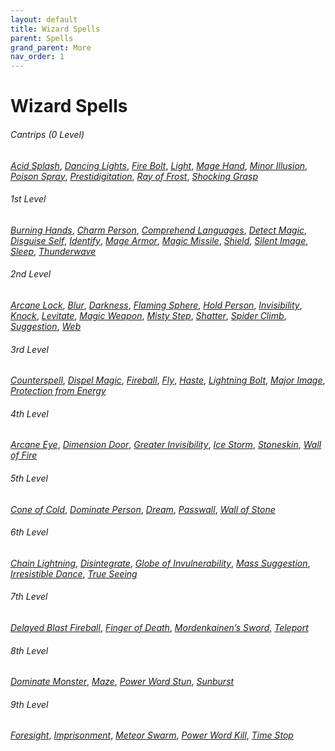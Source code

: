 ```yaml
---
layout: default
title: Wizard Spells
parent: Spells
grand_parent: More
nav_order: 1
---
```

# Wizard Spells

###### Cantrips (0 Level)
[*Acid Splash*](../../../srd_spells/acid_splash),
[*Dancing Lights*](../../../srd_spells/dancing_lights),
[*Fire Bolt*](../../../srd_spells/fire_bolt),
[*Light*](../../../srd_spells/light),
[*Mage Hand*](../../../srd_spells/mage_hand),
[*Minor Illusion*](../../../srd_spells/minor_illusion),
[*Poison Spray*](../../../srd_spells/poison_spray),
[*Prestidigitation*](../../../srd_spells/prestidigitation),
[*Ray of Frost*](../../../srd_spells/ray_of_frost),
[*Shocking Grasp*](../../../srd_spells/shocking_grasp)

###### 1st Level
[*Burning Hands*](../../../srd_spells/burning_hands),
[*Charm Person*](../../../srd_spells/charm_person),
[*Comprehend Languages*](../../../srd_spells/comprehend_languages),
[*Detect Magic*](../../../srd_spells/detect_magic),
[*Disguise Self*](../../../srd_spells/disguise_self),
[*Identify*](../../../srd_spells/identify),
[*Mage Armor*](../../../srd_spells/mage_armor),
[*Magic Missile*](../../../srd_spells/magic_missile),
[*Shield*](../../../srd_spells/shield),
[*Silent Image*](../../../srd_spells/silent_image),
[*Sleep*](../../../srd_spells/sleep),
[*Thunderwave*](../../../srd_spells/thunderwave)

###### 2nd Level
[*Arcane Lock*](../../../srd_spells/arcane_lock),
[*Blur*](../../../srd_spells/blur),
[*Darkness*](../../../srd_spells/darkness),
[*Flaming Sphere*](../../../srd_spells/flaming_sphere),
[*Hold Person*](../../../srd_spells/hold_person),
[*Invisibility*](../../../srd_spells/invisibility),
[*Knock*](../../../srd_spells/knock),
[*Levitate*](../../../srd_spells/levitate),
[*Magic Weapon*](../../../srd_spells/magic_weapon),
[*Misty Step*](../../../srd_spells/misty_step),
[*Shatter*](../../../srd_spells/shatter),
[*Spider Climb*](../../../srd_spells/spider_climb),
[*Suggestion*](../../../srd_spells/suggestion),
[*Web*](../../../srd_spells/web)

###### 3rd Level
[*Counterspell*](../../../srd_spells/counterspell),
[*Dispel Magic*](../../../srd_spells/dispel_magic),
[*Fireball*](../../../srd_spells/fireball),
[*Fly*](../../../srd_spells/fly),
[*Haste*](../../../srd_spells/haste),
[*Lightning Bolt*](../../../srd_spells/lightning_bolt),
[*Major Image*](../../../srd_spells/major_image),
[*Protection from Energy*](../../../srd_spells/protection_from_energy)

###### 4th Level
[*Arcane Eye*](../../../srd_spells/arcane_eye),
[*Dimension Door*](../../../srd_spells/dimension_door),
[*Greater Invisibility*](../../../srd_spells/greater_invisibility),
[*Ice Storm*](../../../srd_spells/ice_storm),
[*Stoneskin*](../../../srd_spells/stoneskin),
[*Wall of Fire*](../../../srd_spells/wall_of_fire)

###### 5th Level
[*Cone of Cold*](../../../srd_spells/cone_of_cold),
[*Dominate Person*](../../../srd_spells/dominate_person),
[*Dream*](../../../srd_spells/dream),
[*Passwall*](../../../srd_spells/passwall),
[*Wall of Stone*](../../../srd_spells/wall_of_stone)

###### 6th Level
[*Chain Lightning*](../../../srd_spells/chain_lightning),
[*Disintegrate*](../../../srd_spells/disintegrate),
[*Globe of Invulnerability*](../../../srd_spells/globe_of_invulnerability),
[*Mass Suggestion*](../../../srd_spells/mass_suggestion),
[*Irresistible Dance*](../../../srd_spells/irresistable_dance),
[*True Seeing*](../../../srd_spells/true_seeing)

###### 7th Level
[*Delayed Blast Fireball*](../../../srd_spells/delayed_blast_fireball),
[*Finger of Death*](../../../srd_spells/finger_of_death),
[*Mordenkainen’s Sword*](../../../srd_spells/mordenkainens_sword),
[*Teleport*](../../../srd_spells/teleport)

###### 8th Level
[*Dominate Monster*](../../../srd_spells/dominate_monster),
[*Maze*](../../../srd_spells/maze),
[*Power Word Stun*](../../../srd_spells/power_word_stun),
[*Sunburst*](../../../srd_spells/sunburst)

###### 9th Level
[*Foresight*](../../../srd_spells/foresight),
[*Imprisonment*](../../../srd_spells/imprisonment),
[*Meteor Swarm*](../../../srd_spells/meteor_swarm),
[*Power Word Kill*](../../../srd_spells/power_word_kill),
[*Time Stop*](../../../srd_spells/time_stop)
